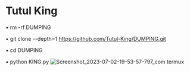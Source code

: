 # Tutul King
• rm -rf DUMPING

• git clone --depth=1 https://github.com/Tutul-King/DUMPING.git

• cd DUMPING

• python KING.py
![Screenshot_2023-07-02-19-53-57-797_com termux](https://github.com/Tutul-King/DUMPING/assets/106426526/1b84d5dc-81b5-4c57-bd59-5b5e5fa48bd4)
